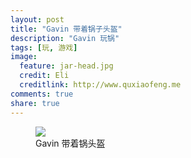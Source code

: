 ```yaml
---
layout: post
title: "Gavin 带着锅子头盔"
description: "Gavin 玩锅"
tags: [玩, 游戏]
image:
  feature: jar-head.jpg
  credit: Eli
  creditlink: http://www.quxiaofeng.me
comments: true
share: true
---
```



<figure>
<img src="{{ site.url }}/images/jar-head.jpg">
 <figcaption>
Gavin 带着锅头盔
</figcaption>
</figure>